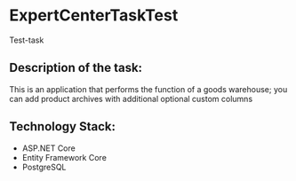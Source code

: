 # ExpertCenterTaskTest
Test-task
## Description of the task:
This is an application that performs the function of a goods warehouse; you can add product archives with additional optional custom columns

## Technology Stack:
* ASP.NET Core
* Entity Framework Core
* PostgreSQL
